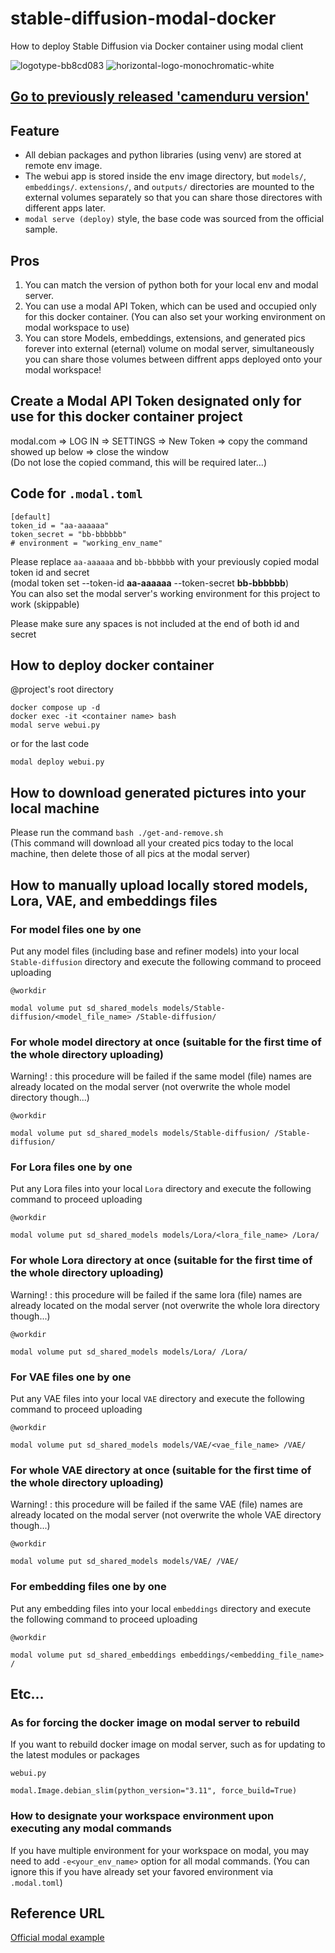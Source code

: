 # stable-diffusion-modal-docker
How to deploy Stable Diffusion via Docker container using modal client

![logotype-bb8cd083](https://github.com/Shinya-GitHub-Center/stable-diffusion-modal-docker/assets/129726604/071b609b-7ba7-4435-8da4-f22b5fa99791)
![horizontal-logo-monochromatic-white](https://github.com/Shinya-GitHub-Center/stable-diffusion-modal-docker/assets/129726604/7fcbb3c4-e62d-408b-b49b-fc4f9702952a)

## [Go to previously released 'camenduru version'](https://github.com/Shinya-GitHub-Center/stable-diffusion-modal-docker/tree/camenduru-ver)

## Feature
- All debian packages and python libraries (using venv) are stored at remote env image.
- The webui app is stored inside the env image directory, but `models/`, `embeddings/`. `extensions/`, and `outputs/` directories are mounted to the external volumes separately so that you can share those directores with different apps later.
- `modal serve (deploy)` style, the base code was sourced from the official sample.


## Pros
1. You can match the version of python both for your local env and modal server.
2. You can use a modal API Token, which can be used and occupied only for this docker container. (You can also set your working environment on modal workspace to use)
3. You can store Models, embeddings, extensions, and generated pics forever into external (eternal) volume on modal server, simultaneously you can share those volumes between diffrent apps deployed onto your modal workspace!

## Create a Modal API Token designated only for use for this docker container project
modal.com => LOG IN => SETTINGS => New Token => copy the command showed up below => close the window  
(Do not lose the copied command, this will be required later...)

## Code for `.modal.toml`
```
[default]
token_id = "aa-aaaaaa"
token_secret = "bb-bbbbbb"
# environment = "working_env_name"
```
Please replace `aa-aaaaaa` and `bb-bbbbbb` with your previously copied modal token id and secret  
(modal token set --token-id **aa-aaaaaa** --token-secret **bb-bbbbbb**)  
You can also set the modal server's working environment for this project to work (skippable)

Please make sure any spaces is not included at the end of both id and secret

## How to deploy docker container
@project's root directory
```
docker compose up -d
docker exec -it <container name> bash
modal serve webui.py
```
or for the last code
```
modal deploy webui.py
```

## How to download generated pictures into your local machine
Please run the command `bash ./get-and-remove.sh`  
(This command will download all your created pics today to the local machine, then delete those of all pics at the modal server)

## How to manually upload locally stored models, Lora, VAE, and embeddings files

### For model files one by one
Put any model files (including base and refiner models) into your local `Stable-diffusion` directory and execute the following command to proceed uploading

`@workdir`
```
modal volume put sd_shared_models models/Stable-diffusion/<model_file_name> /Stable-diffusion/
```
### For whole model directory at once  (suitable for the first time of the whole directory uploading)
Warning! : this procedure will be failed if the same model (file) names are already located on the modal server (not overwrite the whole model directory though...)

`@workdir`
```
modal volume put sd_shared_models models/Stable-diffusion/ /Stable-diffusion/
```

### For Lora files one by one
Put any Lora files into your local `Lora` directory and execute the following command to proceed uploading

`@workdir`
```
modal volume put sd_shared_models models/Lora/<lora_file_name> /Lora/
```

### For whole Lora directory at once  (suitable for the first time of the whole directory uploading)
Warning! : this procedure will be failed if the same lora (file) names are already located on the modal server (not overwrite the whole lora directory though...)

`@workdir`
```
modal volume put sd_shared_models models/Lora/ /Lora/
```

### For VAE files one by one
Put any VAE files into your local `VAE` directory and execute the following command to proceed uploading

`@workdir`
```
modal volume put sd_shared_models models/VAE/<vae_file_name> /VAE/
```

### For whole VAE directory at once  (suitable for the first time of the whole directory uploading)
Warning! : this procedure will be failed if the same VAE (file) names are already located on the modal server (not overwrite the whole VAE directory though...)

`@workdir`
```
modal volume put sd_shared_models models/VAE/ /VAE/
```

### For embedding files one by one
Put any embedding files into your local `embeddings` directory and execute the following command to proceed uploading

`@workdir`
```
modal volume put sd_shared_embeddings embeddings/<embedding_file_name> /
```

## Etc...
### As for forcing the docker image on modal server to rebuild
If you want to rebuild docker image on modal server, such as for updating to the latest modules or packages

`webui.py`
```
modal.Image.debian_slim(python_version="3.11", force_build=True)
```

### How to designate your workspace environment upon executing any modal commands
If you have multiple environment for your workspace on modal, you may need to add `-e<your_env_name>` option for all modal commands. (You can ignore this if you have already set your favored environment via `.modal.toml`)

## Reference URL
[Official modal example](https://github.com/modal-labs/modal-examples/blob/main/06_gpu_and_ml/stable_diffusion/a1111_webui.py)
